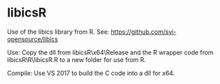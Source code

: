 # libicsR
Use of the libics library from R. 
See: https://github.com/svi-opensource/libics

Use:
Copy the dll from libicsR\x64\Release and the R wrapper code from libicsR\R\libicsR.R to a new folder for use from R.

Compile:
Use VS 2017 to build the C code into a dll for x64.

